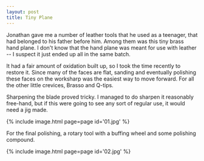 ```yaml
---
layout: post
title: Tiny Plane
---
```

Jonathan gave me a number of leather tools that he used as a teenager, that had
belonged to his father before him. Among them was this tiny brass hand plane. I
don't know that the hand plane was meant for use with leather -- I suspect it
just ended up all in the same batch.

It had a fair amount of oxidation built up, so I took the time recently to
restore it. Since many of the faces are flat, sanding and eventually polishing
these faces on the worksharp was the easiest way to move forward. For all the
other little crevices, Brasso and Q-tips.

Sharpening the blade proved tricky. I managed to do sharpen it reasonably
free-hand, but if this were going to see any sort of regular use, it would need
a jig made.

{% include image.html page=page id='01.jpg' %}

For the final polishing, a rotary tool with a buffing wheel and some polishing
compound.

{% include image.html page=page id='02.jpg' %}
